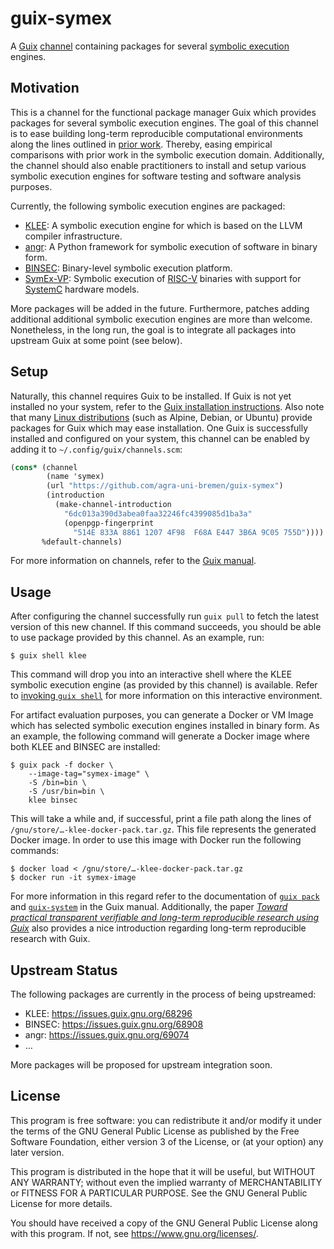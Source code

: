 # guix-symex

A [Guix] [channel][guix channel] containing packages for several [symbolic execution] engines.

## Motivation

This is a channel for the functional package manager Guix which provides packages for several symbolic execution engines.
The goal of this channel is to ease building long-term reproducible computational environments along the lines outlined in [prior work][long-term reproduce].
Thereby, easing empirical comparisons with prior work in the symbolic execution domain.
Additionally, the channel should also enable practitioners to install and setup various symbolic execution engines for software testing and software analysis purposes.

Currently, the following symbolic execution engines are packaged:

* [KLEE]: A symbolic execution engine for which is based on the LLVM compiler infrastructure.
* [angr]: A Python framework for symbolic execution of software in binary form.
* [BINSEC]: Binary-level symbolic execution platform.
* [SymEx-VP]: Symbolic execution of [RISC-V] binaries with support for [SystemC] hardware models.

More packages will be added in the future.
Furthermore, patches adding additional additional symbolic execution engines are more than welcome.
Nonetheless, in the long run, the goal is to integrate all packages into upstream Guix at some point (see below).

## Setup

Naturally, this channel requires Guix to be installed.
If Guix is not yet installed no your system, refer to the [Guix installation instructions][guix install].
Also note that many [Linux distributions][guix repology] (such as Alpine, Debian, or Ubuntu) provide packages for Guix which may ease installation.
One Guix is successfully installed and configured on your system, this channel can be enabled by adding it to `~/.config/guix/channels.scm`:

```scheme
(cons* (channel
        (name 'symex)
        (url "https://github.com/agra-uni-bremen/guix-symex")
        (introduction
          (make-channel-introduction
            "6dc013a390d3abea0faa32246fc4399085d1ba3a"
            (openpgp-fingerprint
              "514E 833A 8861 1207 4F98  F68A E447 3B6A 9C05 755D"))))
       %default-channels)
```

For more information on channels, refer to the [Guix manual][guix channel].

## Usage

After configuring the channel successfully run `guix pull` to fetch the latest version of this new channel.
If this command succeeds, you should be able to use package provided by this channel.
As an example, run:

    $ guix shell klee

This command will drop you into an interactive shell where the KLEE symbolic execution engine (as provided by this channel) is available.
Refer to [invoking `guix shell`][guix-shell] for more information on this interactive environment.

For artifact evaluation purposes, you can generate a Docker or VM Image which has selected symbolic execution engines installed in binary form.
As an example, the following command will generate a Docker image where both KLEE and BINSEC are installed:

    $ guix pack -f docker \
        --image-tag="symex-image" \
        -S /bin=bin \
        -S /usr/bin=bin \
        klee binsec

This will take a while and, if successful, print a file path along the lines of `/gnu/store/…-klee-docker-pack.tar.gz`.
This file represents the generated Docker image.
In order to use this image with Docker run the following commands:

    $ docker load < /gnu/store/…-klee-docker-pack.tar.gz
    $ docker run -it symex-image

For more information in this regard refer to the documentation of [`guix pack`][guix-pack] and [`guix-system`][guix-system] in the Guix manual.
Additionally, the paper [*Toward practical transparent verifiable and long-term reproducible research using Guix*][long-term reproduce] also provides a nice introduction regarding long-term reproducible research with Guix.

## Upstream Status

The following packages are currently in the process of being upstreamed:

* KLEE: https://issues.guix.gnu.org/68296
* BINSEC: https://issues.guix.gnu.org/68908
* angr: https://issues.guix.gnu.org/69074
* …

More packages will be proposed for upstream integration soon.

## License

This program is free software: you can redistribute it and/or modify it
under the terms of the GNU General Public License as published by the
Free Software Foundation, either version 3 of the License, or (at your
option) any later version.

This program is distributed in the hope that it will be useful, but
WITHOUT ANY WARRANTY; without even the implied warranty of
MERCHANTABILITY or FITNESS FOR A PARTICULAR PURPOSE. See the GNU General
Public License for more details.

You should have received a copy of the GNU General Public License along
with this program. If not, see <https://www.gnu.org/licenses/>.

[Guix]: https://guix.gnu.org
[guix channel]: https://guix.gnu.org/en/manual/devel/en/html_node/Channels.html
[symbolic execution]: https://en.wikipedia.org/wiki/Symbolic_execution
[long-term reproduce]: https://doi.org/10.1038/s41597-022-01720-9
[LLVM]: https://llvm.org/
[KLEE]: https://klee.github.io/
[SymEx-VP]: https://github.com/agra-uni-bremen/symex-vp
[RISC-V]: https://riscv.org/
[SystemC]: https://systemc.org
[angr]: https://angr.io
[BINSEC]: https://github.com/binsec/binsec
[guix install]: https://guix.gnu.org/en/manual/devel/en/html_node/Installation.html
[guix repology]: https://repology.org/project/guix
[guix-shell]: https://guix.gnu.org/en/manual/devel/en/html_node/Invoking-guix-shell.html
[guix-pack]: https://guix.gnu.org/en/manual/devel/en/html_node/Invoking-guix-pack.html
[guix-system]: https://guix.gnu.org/manual/en/html_node/Invoking-guix-system.html#index-virtual-machine
